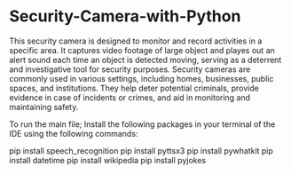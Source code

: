 # Security-Camera-with-Python

This security camera is  designed to monitor and record activities in a specific area. It captures video footage of large object and playes out an alert sound each time an object is detected moving, serving as a deterrent and investigative tool for security purposes. Security cameras are commonly used in various settings, including homes, businesses, public spaces, and institutions. They help deter potential criminals, provide evidence in case of incidents or crimes, and aid in monitoring and maintaining safety. 

To run the main file;
Install the following packages in your terminal of the IDE using the following commands:


pip install speech_recognition 
pip install pyttsx3
pip install pywhatkit
pip install datetime
pip install wikipedia
pip install pyjokes

